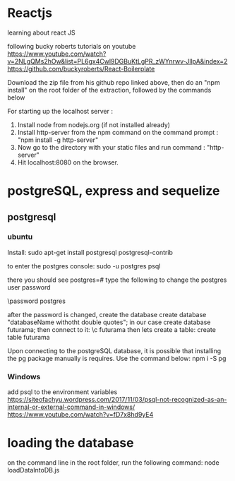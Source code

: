 # Reactjs
learning about react JS

following bucky roberts tutorials on youtube 
https://www.youtube.com/watch?v=2NLgQMs2hOw&list=PL6gx4Cwl9DGBuKtLgPR_zWYnrwv-JllpA&index=2
https://github.com/buckyroberts/React-Boilerplate

Download the zip file from his github repo linked above, then do an "npm install" on the root folder of the extraction, 
followed by the commands below

For starting up the localhost server : 
1. Install node from nodejs.org (if not installed already)
2. Install http-server from the npm command on the command prompt : "npm install -g http-server"
3. Now go to the directory with your static files and run command : "http-server"
4. Hit localhost:8080 on the browser.
 
# postgreSQL, express and sequelize
## postgresql
### ubuntu
Install:
sudo apt-get install postgresql postgresql-contrib

to enter the postgres console:
sudo -u postgres psql

there you should see postgres=# 
type the following to change the postgres user password

\password postgres

after the password is changed, create the database
create database "databaseName withotht double quotes";
in our case
  create database futurama;
then connect to it:
  \c futurama
then lets create a table:
	create table futurama
  
  
  Upon connecting to the postgreSQL database, it is possible that installing the pg package manually is requires. Use the command below:
npm i -S pg
  
  
### Windows
add psql to the environment variables 
https://siteofachyu.wordpress.com/2017/11/03/psql-not-recognized-as-an-internal-or-external-command-in-windows/
https://www.youtube.com/watch?v=fD7x8hd9yE4

# loading the database
on the command line in the root folder, run the following command:
node loadDataIntoDB.js 


